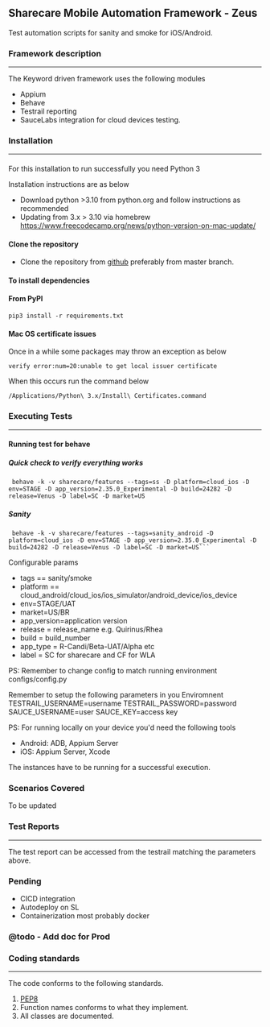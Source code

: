 ## Sharecare Mobile Automation Framework - Zeus
Test automation scripts for sanity and smoke for iOS/Android.

### Framework description
______
The Keyword driven framework uses the following modules
- Appium
- Behave
- Testrail reporting
- SauceLabs integration for cloud devices testing.

### Installation
______
####
For this installation to run successfully you need Python 3

Installation instructions are as below
- Download python >3.10 from python.org and follow instructions as recommended
- Updating from 3.x > 3.10 via homebrew https://www.freecodecamp.org/news/python-version-on-mac-update/

#### Clone the repository
- Clone the repository from [github](https://github.com/Sharecare/qa-mobile-zeus) preferably from master branch.

#### To install dependencies

#### From PyPI
```
pip3 install -r requirements.txt
```

#### Mac OS certificate issues
Once in a while some packages may throw an exception as below

```
verify error:num=20:unable to get local issuer certificate
```
When this occurs run the command below

```
/Applications/Python\ 3.x/Install\ Certificates.command
```

### Executing Tests
____
#### Running test  for behave

##### Quick check to verify everything works
```
 behave -k -v sharecare/features --tags=ss -D platform=cloud_ios -D env=STAGE -D app_version=2.35.0_Experimental -D build=24282 -D release=Venus -D label=SC -D market=US
```


##### Sanity
```
 behave -k -v sharecare/features --tags=sanity_android -D platform=cloud_ios -D env=STAGE -D app_version=2.35.0_Experimental -D build=24282 -D release=Venus -D label=SC -D market=US```
```

Configurable params
- tags == sanity/smoke
- platform == cloud_android/cloud_ios/ios_simulator/android_device/ios_device
- env=STAGE/UAT
- market=US/BR
- app_version=application version
- release = release_name e.g. Quirinus/Rhea
- build = build_number
- app_type = R-Candi/Beta-UAT/Alpha etc
- label = SC for sharecare and CF for WLA

PS: Remember to change config to match running environment configs/config.py

Remember to setup the following parameters in you Enviromnent
TESTRAIL_USERNAME=username
TESTRAIL_PASSWORD=password
SAUCE_USERNAME=user
SAUCE_KEY=access key

PS: For running locally on your device you'd need the following tools
- Android: ADB, Appium Server
- iOS: Appium Server, Xcode

The instances have to be running for a successful execution.


### Scenarios Covered
To be updated


### Test Reports
____
The test report can be accessed from the testrail matching the parameters above.

### Pending
- CICD integration
- Autodeploy on SL
- Containerization most probably docker


### @todo - Add doc for Prod
### Coding standards
____
The code conforms to the following standards.

1. [PEP8](https://www.python.org/dev/peps/pep-0008/)
2. Function names conforms to what they implement.
3. All classes are documented.


